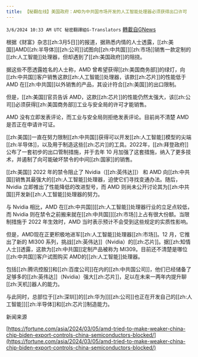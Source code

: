 ```yaml
---
title: 【秘翻在线】美国政府：AMD为中共国市场开发的人工智能处理器必须获得出口许可
---
```

`3/6/2024 10:33 AM UTC 秘密翻譯組G-Translators` [轉載自GNews](https://gnews.org/articles/2370252)

根据《财富》杂志[[zh:3月5日]]的报道，据熟悉内情的人士透露，[[zh:美国]]AMD[[zh:半导体]][[zh:公司]]试图向[[zh:中共国]][[zh:市场]]销售一款定制的[[zh:人工智能]]处理器，但却遇到了[[zh:美国政府]]的阻挠。

据这些不愿透露姓名的人士称，AMD 曾希望获得[[zh:美国商务部]]的绿灯，向[[zh:中共国]]客户销售这款[[zh:人工智能]]处理器，该款[[zh:芯片]]的性能低于 AMD 在[[zh:中共国]]以外销售的产品，其设计符合[[zh:美国]]的出口限制。

但是，[[zh:美国]]官员告诉 AMD，这款[[zh:芯片]]的性能仍然太强大，该[[zh:公司]]必须获得[[zh:美国商务部]]工业与安全局的许可才能销售。

AMD 没有立即发表评论，而工业与安全局则拒绝发表评论。目前尚不清楚 AMD 是否正在申请许可证。

[[zh:美国]]一直在努力限制[[zh:中共国]]获得可以开发[[zh:人工智能]]模型的尖端[[zh:半导体]]，以及用于制造这些[[zh:芯片]]的工具。2022年，[[zh:拜登政府]]公布了一套初步的出口管制措施，并于去年 10 月加强了这套措施，纳入了更多技术，并遏制了向可能破坏禁令的中间[[zh:国家]]的销售。

[[zh:美国]] 2022 年的禁令阻止了 Nvidia（[[zh:英伟达]]） 和 AMD 向[[zh:中共国]]销售其最强大的[[zh:人工智能]]处理器，迫使它们寻找变通办法。随后，Nvidia 立即推出了性能降低的改进型号，而 AMD 则尚未公开讨论其为[[zh:中共国]]开发新[[zh:人工智能]]处理器的努力。

与 Nvidia 相比，AMD 在[[zh:中共国]][[zh:人工智能]]处理器行业的立足点较低，而 Nvidia 则在禁令之前搬来就在[[zh:中共国]][[zh:市场]]上占有很大份额。当限制措施于 2022 年生效时，AMD 当时表示预计不会受到这些规定的实质性影响。

但是，AMD现在正更积极地进军[[zh:人工智能]]处理器[[zh:市场]]。12 月，它推出了新的 MI300 系列，挑战[[zh:英伟达]]（Nvidia）的[[zh:芯片]]。据[[zh:知情人士]]透露，这款为[[zh:中共国]]定制产品被称为 MI309。目前还不清楚是哪位[[zh:中共国]]客户试图购买 AMD的[[zh:人工智能]]处理器。

包括[[zh:腾讯控股]]和[[zh:百度公司]]在内的[[zh:中共国公司]]，他们已经储备了足够多的[[zh:英伟达]]（Nvidia）强大[[zh:芯片]]，足以在未来一两年内提升聊[[zh:天机]]器人的能力。

与此同时，总部位于[[zh:深圳]]的[[zh:华为]][[zh:公司]]也正在开发自己的[[zh:人工智能]][[zh:半导体]]和[[zh:芯片]]制造能力。

新闻来源

[https://fortune.com/asia/2024/03/05/amd-tried-to-make-weaker-china-chip-biden-export-controls-china-semiconductors-blocked/](https://fortune.com/asia/2024/03/05/amd-tried-to-make-weaker-china-chip-biden-export-controls-china-semiconductors-blocked/)
